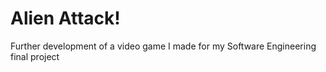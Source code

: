 # Alien Attack!
Further development of a video game I made for my Software Engineering final project
